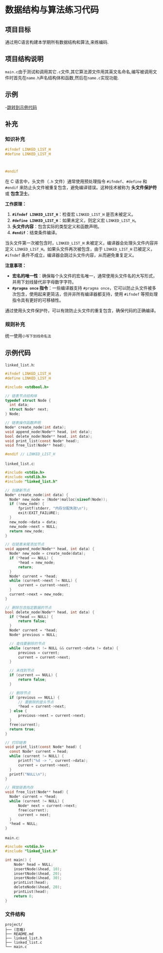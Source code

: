 # 数据结构与算法练习代码
## 项目目标
  通过用C语言构建本学期所有数据结构和算法,来练编码.
## 项目结构说明
  `main.c`由于测试和调用其它`.c`文件,其它算法源文件用其英文名命名,编写被调用文件时首先在`name.h`声名结构体和函数,然后在`name.c`实现功能.

## 示例
-[跳转到示例代码](#section2)

## 补充
### 知识补充
```c
#ifndef LINKED_LIST_H
#define LINKED_LIST_H  



#endif 
```
在 C 语言中，头文件（`.h` 文件）通常使用预处理指令 `#ifndef`、`#define` 和 `#endif` 来防止头文件被重复包含，避免编译错误。这种技术被称为 **头文件保护符** 或 **包含卫士**。

**工作原理：**

1. **`#ifndef LINKED_LIST_H`**：检查宏 `LINKED_LIST_H` 是否未被定义。
2. **`#define LINKED_LIST_H`**：如果未定义，则定义宏 `LINKED_LIST_H`。
3. **头文件内容**：包含实际的类型定义和函数声明。
4. **`#endif`**：结束条件编译。

当头文件第一次被包含时，`LINKED_LIST_H` 未被定义，编译器会处理头文件内容并定义 `LINKED_LIST_H`。如果头文件再次被包含，由于 `LINKED_LIST_H` 已被定义，`#ifndef` 条件不成立，编译器会跳过头文件内容，从而避免重复定义。

**注意事项：**

- **宏名的唯一性**：确保每个头文件的宏名唯一，通常使用头文件名的大写形式，并用下划线替代非字母数字字符。
- **`#pragma once` 指令**：一些编译器支持 `#pragma once`，它可以防止头文件被多次包含，使用起来更简洁，但并非所有编译器都支持，使用 `#ifndef` 等预处理指令具有更好的可移植性。

通过使用头文件保护符，可以有效防止头文件的重复包含，确保代码的正确编译。 
### 规则补充
统一使用`小写下划线命名法`



## 示例代码 <a id="section2"></a>

`linked_list.h`:
  ```c
#ifndef LINKED_LIST_H
#define LINKED_LIST_H

#include <stdbool.h>

// 链表节点结构体
typedef struct Node {
    int data;
    struct Node* next;
} Node;

// 链表操作函数声明
Node* create_node(int data);
void append_node(Node** head, int data);
bool delete_node(Node** head, int data);
void print_list(const Node* head);
void free_list(Node** head);

#endif // LINKED_LIST_H

```

`linked_list.c`:
  ```c
#include <stdio.h>
#include <stdlib.h>
#include "linked_list.h"

// 创建新节点
Node* create_node(int data) {
    Node* new_node = (Node*)malloc(sizeof(Node));
    if (!new_node) {
        fprintf(stderr, "内存分配失败\n");
        exit(EXIT_FAILURE);
    }
    new_node->data = data;
    new_node->next = NULL;
    return new_node;
}

// 在链表末尾添加节点
void append_node(Node** head, int data) {
    Node* new_node = create_node(data);
    if (*head == NULL) {
        *head = new_node;
        return;
    }
    Node* current = *head;
    while (current->next != NULL) {
        current = current->next;
    }
    current->next = new_node;
}

// 删除包含指定数据的节点
bool delete_node(Node** head, int data) {
    if (*head == NULL) {
        return false;
    }
    Node* current = *head;
    Node* previous = NULL;

    // 查找要删除的节点
    while (current != NULL && current->data != data) {
        previous = current;
        current = current->next;
    }

    // 未找到节点
    if (current == NULL) {
        return false;
    }

    // 删除节点
    if (previous == NULL) {
        // 要删除的是头节点
        *head = current->next;
    } else {
        previous->next = current->next;
    }
    free(current);
    return true;
}

// 打印链表
void print_list(const Node* head) {
    const Node* current = head;
    while (current != NULL) {
        printf("%d -> ", current->data);
        current = current->next;
    }
    printf("NULL\n");
}

// 释放链表内存
void free_list(Node** head) {
    Node* current = *head;
    while (current != NULL) {
        Node* next = current->next;
        free(current);
        current = next;
    }
    *head = NULL;
}

```
`main.c`:
```c
#include <stdio.h>
#include "linked_list.h"

int main() {
    Node* head = NULL;
    insertNode(&head, 10);
    insertNode(&head, 20);
    insertNode(&head, 30);
    printList(head);
    deleteNode(&head, 20);
    printList(head);
    return 0;
}
```
### 文件结构
```tree
project/
├── (忽略)
├── README.md
├── linked_list.h
├── linked_list.c
└── main.c
```